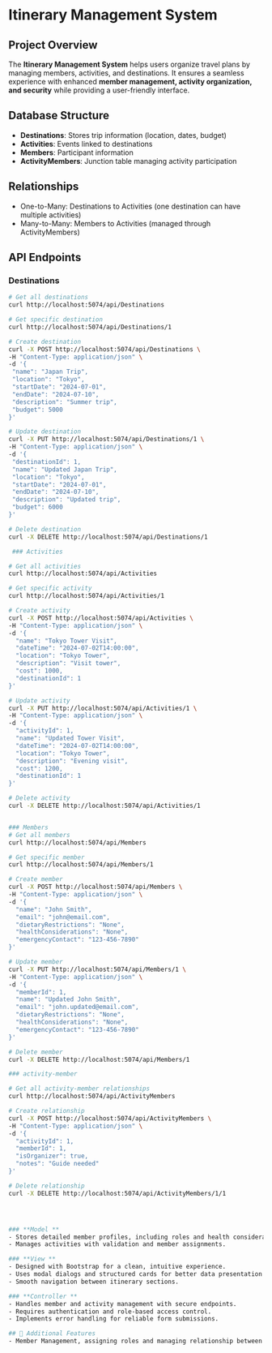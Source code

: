 # Itinerary Management System

## Project Overview
The **Itinerary Management System** helps users organize travel plans by managing members, activities, and destinations. It ensures a seamless experience with enhanced **member management, activity organization, and security** while providing a user-friendly interface. 

## Database Structure
- **Destinations**: Stores trip information (location, dates, budget)
- **Activities**: Events linked to destinations
- **Members**: Participant information
- **ActivityMembers**: Junction table managing activity participation

## Relationships
- One-to-Many: Destinations to Activities (one destination can have multiple activities)
- Many-to-Many: Members to Activities (managed through ActivityMembers)

## API Endpoints

### Destinations
```bash
# Get all destinations
curl http://localhost:5074/api/Destinations

# Get specific destination
curl http://localhost:5074/api/Destinations/1

# Create destination
curl -X POST http://localhost:5074/api/Destinations \
-H "Content-Type: application/json" \
-d '{
 "name": "Japan Trip",
 "location": "Tokyo",
 "startDate": "2024-07-01",
 "endDate": "2024-07-10",
 "description": "Summer trip",
 "budget": 5000
}'

# Update destination
curl -X PUT http://localhost:5074/api/Destinations/1 \
-H "Content-Type: application/json" \
-d '{
 "destinationId": 1,
 "name": "Updated Japan Trip",
 "location": "Tokyo",
 "startDate": "2024-07-01",
 "endDate": "2024-07-10",
 "description": "Updated trip",
 "budget": 6000
}'

# Delete destination
curl -X DELETE http://localhost:5074/api/Destinations/1

 ### Activities

# Get all activities
curl http://localhost:5074/api/Activities

# Get specific activity
curl http://localhost:5074/api/Activities/1

# Create activity
curl -X POST http://localhost:5074/api/Activities \
-H "Content-Type: application/json" \
-d '{
  "name": "Tokyo Tower Visit",
  "dateTime": "2024-07-02T14:00:00",
  "location": "Tokyo Tower",
  "description": "Visit tower",
  "cost": 1000,
  "destinationId": 1
}'

# Update activity
curl -X PUT http://localhost:5074/api/Activities/1 \
-H "Content-Type: application/json" \
-d '{
  "activityId": 1,
  "name": "Updated Tower Visit",
  "dateTime": "2024-07-02T14:00:00",
  "location": "Tokyo Tower",
  "description": "Evening visit",
  "cost": 1200,
  "destinationId": 1
}'

# Delete activity
curl -X DELETE http://localhost:5074/api/Activities/1


### Members
# Get all members
curl http://localhost:5074/api/Members

# Get specific member
curl http://localhost:5074/api/Members/1

# Create member
curl -X POST http://localhost:5074/api/Members \
-H "Content-Type: application/json" \
-d '{
  "name": "John Smith",
  "email": "john@email.com",
  "dietaryRestrictions": "None",
  "healthConsiderations": "None",
  "emergencyContact": "123-456-7890"
}'

# Update member
curl -X PUT http://localhost:5074/api/Members/1 \
-H "Content-Type: application/json" \
-d '{
  "memberId": 1,
  "name": "Updated John Smith",
  "email": "john.updated@email.com",
  "dietaryRestrictions": "None",
  "healthConsiderations": "None",
  "emergencyContact": "123-456-7890"
}'

# Delete member
curl -X DELETE http://localhost:5074/api/Members/1

### activity-member

# Get all activity-member relationships
curl http://localhost:5074/api/ActivityMembers

# Create relationship
curl -X POST http://localhost:5074/api/ActivityMembers \
-H "Content-Type: application/json" \
-d '{
  "activityId": 1,
  "memberId": 1,
  "isOrganizer": true,
  "notes": "Guide needed"
}'

# Delete relationship
curl -X DELETE http://localhost:5074/api/ActivityMembers/1/1




### **Model **  
- Stores detailed member profiles, including roles and health considerations.  
- Manages activities with validation and member assignments.  

### **View **  
- Designed with Bootstrap for a clean, intuitive experience.  
- Uses modal dialogs and structured cards for better data presentation.  
- Smooth navigation between itinerary sections.  

### **Controller **  
- Handles member and activity management with secure endpoints.  
- Requires authentication and role-based access control.  
- Implements error handling for reliable form submissions.  

## 📖 Additional Features  
- Member Management, assigning roles and managing relationship between members